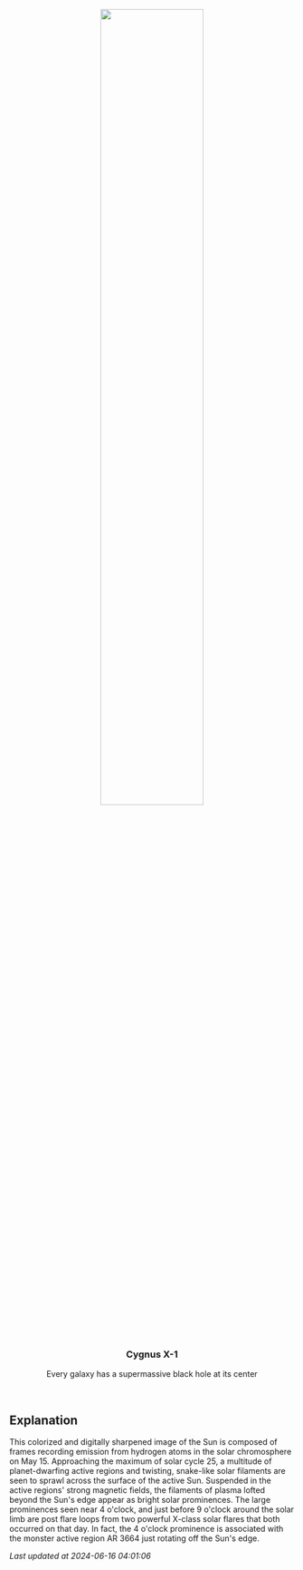 <p align='center'>
    <img src='https://apod.nasa.gov/apod/image/2406/Halpha_sondergaard1024.jpg' width='60%' />
    <h3 align="center">Cygnus X-1</h3>
    <p align="center">Every galaxy has a supermassive black hole at its center</p>
</p>
<br/>

Explanation
--
This colorized and digitally sharpened image of the Sun is composed of frames recording emission from hydrogen atoms in the solar chromosphere on May 15. Approaching the maximum of solar cycle 25, a multitude of planet-dwarfing active regions and twisting, snake-like solar filaments are seen to sprawl across the surface of the active Sun.  Suspended in the active regions' strong magnetic fields, the filaments of plasma lofted beyond the Sun's edge appear as bright solar prominences. The large prominences seen near 4 o'clock, and just before 9 o'clock around the solar limb are post flare loops from two powerful X-class solar flares that both occurred on that day. In fact, the 4 o'clock prominence is associated with the monster active region AR 3664 just rotating off the Sun's edge.


*Last updated at 2024-06-16 04:01:06*
